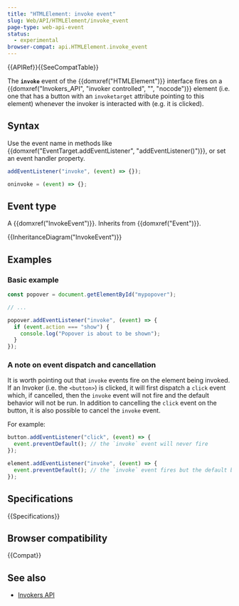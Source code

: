 ```yaml
---
title: "HTMLElement: invoke event"
slug: Web/API/HTMLElement/invoke_event
page-type: web-api-event
status:
  - experimental
browser-compat: api.HTMLElement.invoke_event
---
```


{{APIRef}}{{SeeCompatTable}}

The **`invoke`** event of the {{domxref("HTMLElement")}} interface fires on a {{domxref("Invokers_API", "invoker controlled", "", "nocode")}} element (i.e. one that has a button with an `invoketarget` attribute pointing to this element) whenever the invoker is interacted with (e.g. it is clicked).

## Syntax

Use the event name in methods like {{domxref("EventTarget.addEventListener", "addEventListener()")}}, or set an event handler property.

```js
addEventListener("invoke", (event) => {});

oninvoke = (event) => {};
```

## Event type

A {{domxref("InvokeEvent")}}. Inherits from {{domxref("Event")}}.

{{InheritanceDiagram("InvokeEvent")}}

## Examples

### Basic example

```js
const popover = document.getElementById("mypopover");

// ...

popover.addEventListener("invoke", (event) => {
  if (event.action === "show") {
    console.log("Popover is about to be shown");
  }
});
```

### A note on event dispatch and cancellation

It is worth pointing out that `invoke` events fire on the element being invoked. If an Invoker (i.e. the `<button>`) is clicked, it will first dispatch a `click` event which, if cancelled, then the `invoke` event will not fire and the default behavior will not be run.
In addition to cancelling the `click` event on the button, it is also possible to cancel the `invoke` event.

For example:

```js
button.addEventListener("click", (event) => {
  event.preventDefault(); // the `invoke` event will never fire
});
```

```js
element.addEventListener("invoke", (event) => {
  event.preventDefault(); // the `invoke` event fires but the default behavior is cancelled
});
```

## Specifications

{{Specifications}}

## Browser compatibility

{{Compat}}

## See also

- [Invokers API](/en-US/docs/Web/API/Invokers_API)
